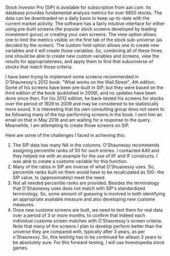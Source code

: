 Stock Investor Pro (SIP) is available for subscription from aaii.com. Its database provides fundamental analysis metrics for over 6650 stocks. The data can be downloaded on a daily basis to keep up-to-date with the current market activity. The software has a fairly intuitive interface for either using pre-built screens (for popular stock screens developed by leading investment gurus) or creating your own screens. The view option allows one to limit the metrics visible on the first tab of the stock sub-universe (as decided by the screen). The custom field option allows one to create new variables and it will create those variables. So, combining all of these three, one should be able to create new custom variables and screens, view the results for appropriateness, and apply them to find that subuniverse of stocks that match those criteria. 

I have been trying to implement some screens recommended in O'Shaunessy's 2012 book: "What works on the Wall Street", 4th edition. Some of his screens have been pre-built in SIP; but they were based on the third edition of the book (published in 2006), and no updates have been done since then. For his 2012 edition, he back-tested his screens for stocks over the period of 1929 to 2009 and may be considered to be statistically more sound. It is interesting that his own consulting group does not seem to be following many of the top-performing screens in the book. I sent him an email on that in May 2018 and am waiting for a response to the query. Meanwhile, I am attempting to create those screens on SIP. 

Here are some of the challenges I faced in achieving this:
1. The SIP data has many NA in the columns. O'Shaunessy recommends assigning percentile ranks of 50 for such entries. I contacted AAII and they helped me with an example for the use of IIF and IF constructs. I was able to create a custome variable for this function. 
2. Many of the ratios in SIP are inverse of what O'Shuanessy uses. So, percentile ranks built on them would have to be recalculated as 100- the SIP value, to (approximately) meet the need.
3. Not all needed percentile ranks are provided. Besides the terminology that O'Shaunessy uses does not match with SIP's standardized terminology. So, some amount of guessing is involved in  both identifying an appropriate available measure and also developing new custome measures. 
4. Once new custome screens are built, we need to test them for real data over a period of 3 or more months, to confirm that indeed each individual custome screen matches with O'Shaunessy's screen criteria. Note that many of the screens I plan to develop perform better than the universe they are compared with, typically after 3 years, as per o'Shaunessy. So, this testintg has to be continued for atleast 3 years to be absolutely sure. For this forward-testing, I will use Investopedia stock games. 
